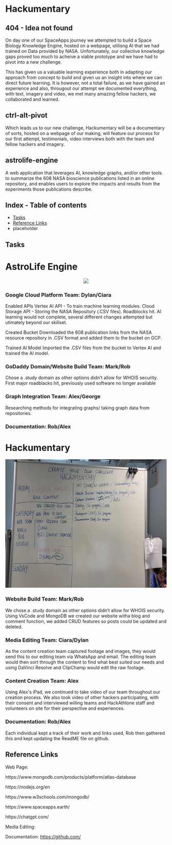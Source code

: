 # Hackumentary

## 404 - Idea not found
On day one of our SpaceApps journey we attempted to build a Space Biology Knowledge Engine, hosted on a webpage, utilisng AI that we had trained on Data provided by NASA. Unfortunately, our collective knowledge gaps proved too much to acheive a viable prototype and we have had to pivot into a new challenge.

This has given us a valuable learning experience both in adapting our approach from concept to build and given us an insight into where we can direct future learning. It is however, not a total failure, as we have gained an experience and also, througout our attempt we documented everything, with text, imagery and video, we met many amazing fellow hackers, we collaborated and learned.

## ctrl-alt-pivot
Which leads us to our new challenge, Hackumentary will be a documentary of sorts, hosted on a webpage of our making, will feature our process for our first attempt, testimonials, video interviews both with the team and fellow hackers and imagery.

## astrolife-engine
A web application that leverages AI, knowledge graphs, and/or other tools to summarize the 608 NASA bioscience publications listed in an online repository, and enables users to explore the impacts and results from the experiments those publications describe.

## Index - Table of contents
* [Tasks](#tasks)
* [Reference Links](#reference-links)
* placeholder

## Tasks
# AstroLife Engine

<p align="center">
    <img src="Documentation/Images/1000032404.jpg"/ height=400px>
</p>

### Google Cloud Platform Team: Dylan/Ciara
Enabled APIs
Vertex AI API - To train machine learning modules.
Cloud Storage API - Storing the NASA Repository (.CSV files).
Roadblocks hit. AI learning would not complete, several different changes attempted but utimately beyond our skillset. 

Created Bucket
Downloaded the 608 publication links from the NASA resource repository in .CSV format and added them to the bucket on GCP.

Trained AI Model
Imported the .CSV files from the bucket to Vertex AI and trained the AI model.

### GoDaddy Domain/Website Build Team: Mark/Rob
Chose a .study domain as other options didn’t allow for WHOIS security.
First major roadblacks hit, previously used software no longer available 

### Graph Integration Team: Alex/George
Researching methods for integrating graphs/ taking graph data from repositories.

### Documentation: Rob/Alex

# Hackumentary
<p align="center">
    <img src="Documentation/Images/1000032430.jpg"/ height=400px>
</p>

### Website Build Team: Mark/Rob
We chose a .study domain as other options didn’t allow for WHOIS security.
Using VsCode and MongoDB we created our website witha blog and comment function, we added CRUD features so posts could be updated and deleted.

### Media Editing Team: Ciara/Dylan
As the content creation team captured footage and images, they would send this to our editing team via WhatsApp and email. The editing team would then sort through the content to find what best suited our needs and using DaVinci Resolve and ClipChamp would edit the raw footage.

### Content Creation Team: Alex
Using Alex's iPad, we continued to take video of our team throughout our creation process. We also took video of other hackers participating, with their consent and interviewed willing teams and HackAthlone staff and volunteers on site for their perspective and experiences. 

### Documentation: Rob/Alex
Each individual kept a track of their work and links used, Rob then gathered this and kept updating the ReadME file on github. 

## Reference Links
Web Page:
<p>https://www.mongodb.com/products/platform/atlas-database</p>
<p>https://nodejs.org/en</p>
<p>https://www.w3schools.com/mongodb/</p>
<p>https://www.spaceapps.earth/</p>
<p>https://chatgpt.com/</p>

Media Editing:


Documentation:
https://github.com/






